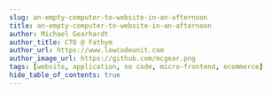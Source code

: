 ```yaml
---
slug: an-empty-computer-to-website-in-an-afternoon
title: an-empty-computer-to-website-in-an-afternoon
author: Michael Gearhardt
author_title: CTO @ Fathym
author_url: https://www.lowcodeunit.com
author_image_url: https://github.com/mcgear.png
tags: [website, application, no code, micro-frontend, ecommerce]
hide_table_of_contents: true
---
```

